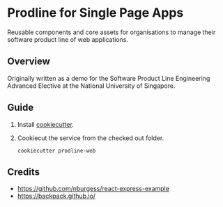 # Prodline for Single Page Apps
Reusable components and core assets for organisations to manage their software product line of web applications.

## Overview
Originally written as a demo for the Software Product Line Engineering Advanced Elective at the National University of Singapore.

## Guide
1. Install [cookiecutter](https://github.com/audreyr/cookiecutter).
2. Cookiecut the service from the checked out folder.

    ```
    cookiecutter prodline-web
    ```

## Credits
- https://github.com/nburgess/react-express-example
- https://backpack.github.io/
